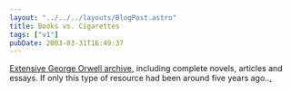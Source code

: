 ```yaml
---
layout: "../../../layouts/BlogPost.astro"
title: Books vs. Cigarettes
tags: ["v1"]
pubDate: 2003-03-31T16:49:37
---
```


[Extensive George Orwell archive][1], including complete novels, articles and essays. If only this type of resource had been around five years ago..[.][2]

[1]: http://orwell.ru/home.htm
[2]: http://www.keele.ac.uk/depts/en/level3.html#BTA "Keele University Department of English: Between the Acts (texts/structure have changed somewhat since I did mine)."
